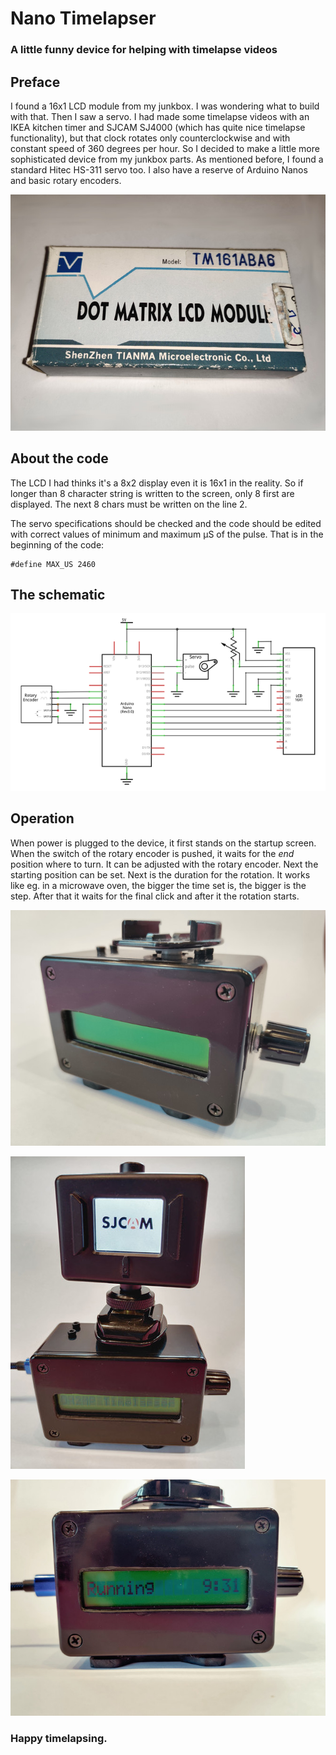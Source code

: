 # Nano Timelapser

### A little funny device for helping with timelapse videos

## Preface

I found a 16x1 LCD module from my junkbox. I was wondering what to build with that. Then I saw a 
servo. I had made some timelapse videos with an IKEA kitchen timer and SJCAM SJ4000 (which has 
quite nice timelapse functionality), but that clock rotates only counterclockwise and with 
constant speed of 360 degrees per hour. So I decided to make a little more sophisticated device 
from my junkbox parts. As mentioned before, I found a standard Hitec HS-311 servo too. I also have 
a reserve of Arduino Nanos and basic rotary encoders.

![LCD box](img/tm161aba6_box.jpg)

## About the code

The LCD I had thinks it's a 8x2 display even it is 16x1 in the reality. So if longer than 8 
character string is written to the screen, only 8 first are displayed. The next 8 chars must be 
written on the line 2.  

The servo specifications should be checked and the code should be edited with correct values
of minimum and maximum µS of the pulse. That is in the beginning of the code:

```#define MIN_US 575
#define MAX_US 2460
```

## The schematic

[![Schematic](img/timelapser_schema.png)](img/timelapser_schema_big.png)

## Operation

When power is plugged to the device, it first stands on the startup screen. When the switch
of the rotary encoder is pushed, it waits for the _end_ position where to turn. It can be
adjusted with the rotary encoder. Next the starting position can be set. Next is the duration
for the rotation. It works like eg. in a microwave oven, the bigger the time set is, the bigger
is the step. After that it waits for the final click and after it the rotation starts.

![Timelapser photo 1](img/timelapser1.jpg)

![Timelapser photo 2](img/timelapser2.jpg)

![Timelapser photo 3](img/timelapser3.jpg)

### Happy timelapsing.

